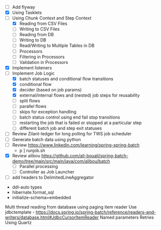 - [ ] Add flyway
- [x] Using Tasklets
- [ ] Using Chunk Context and Step Context
  - [x] Reading from CSV Files
  - [ ] Writing to CSV Files
  - [ ] Reading from DB
  - [ ] Writing to DB
  - [ ] Read/Writing to Multiple Tables in DB
  - [ ] Processors
  - [ ] Filtering in Processors
  - [ ] Validation in Processors
- [x] Implement listeners
- [ ] Implement Job Logic
    - [x] batch statuses and conditional flow transitions
    - [x] conditional flow
    - [x] decider (based on job params)
    - [x] external/internal flows and (nested) job steps for reusability
    - [ ] split flows
    - [ ] parallel flows
    - [ ] skips for exception handling
    - [ ] batch status control using end fail stop transitions
    - [ ] restarting the job that is failed or stopped at a particular step
    - [ ] different batch job and step exit statuses
- [ ] Review Zilant-ledger for long polling for TWS job scheduler
- [ ] Generate batch data using python
- [ ] Review https://www.linkedin.com/learning/spring-spring-batch
  - p ] runjob.sh
- [x] Review alibou  https://github.com/ali-bouali/spring-batch-demo/tree/main/src/main/java/com/alibou/batch
  - [ ] Parallel processing
  - [ ] Controller as Job Launcher
- [ ] add headers to DelimitedLineAggregator

- ddl-auto types
- hibernate.format_sql
- initialize-schema=embedded


Multi thread reading from database using paging item reader
Use jdbctemplate - https://docs.spring.io/spring-batch/reference/readers-and-writers/database.html#JdbcCursorItemReader
Named parameters
Retries
Using Quartz